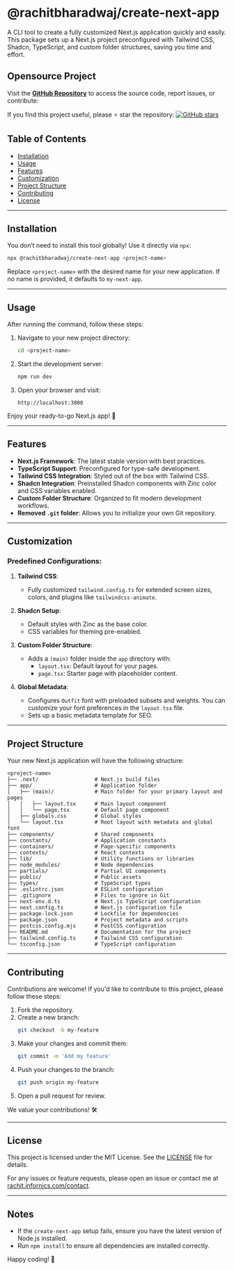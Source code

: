 # @rachitbharadwaj/create-next-app

A CLI tool to create a fully customized Next.js application quickly and easily. This package sets up a Next.js project preconfigured with Tailwind CSS, Shadcn, TypeScript, and custom folder structures, saving you time and effort.

## Opensource Project

Visit the **[GitHub Repository](https://github.com/rachit-bharadwaj/next-starter)** to access the source code, report issues, or contribute:



If you find this project useful, please ⭐️ star the repository:
[![GitHub stars](https://img.shields.io/github/stars/rachit-bharadwaj/next-starter.svg?style=social&label=Star)](https://github.com/rachit-bharadwaj/next-starter)

## Table of Contents

- [Installation](#installation)
- [Usage](#usage)
- [Features](#features)
- [Customization](#customization)
- [Project Structure](#project-structure)
- [Contributing](#contributing)
- [License](#license)

---

## Installation

You don’t need to install this tool globally! Use it directly via `npx`:

```bash
npx @rachitbharadwaj/create-next-app <project-name>
```

Replace `<project-name>` with the desired name for your new application. If no name is provided, it defaults to `my-next-app`.

---

## Usage

After running the command, follow these steps:

1. Navigate to your new project directory:

   ```bash
   cd <project-name>
   ```

2. Start the development server:

   ```bash
   npm run dev
   ```

3. Open your browser and visit:
   ```
   http://localhost:3000
   ```

Enjoy your ready-to-go Next.js app! 🚀

---

## Features

- **Next.js Framework**: The latest stable version with best practices.
- **TypeScript Support**: Preconfigured for type-safe development.
- **Tailwind CSS Integration**: Styled out of the box with Tailwind CSS.
- **Shadcn Integration**: Preinstalled Shadcn components with Zinc color and CSS variables enabled.
- **Custom Folder Structure**: Organized to fit modern development workflows.
- **Removed `.git` folder**: Allows you to initialize your own Git repository.

---

## Customization

### Predefined Configurations:

1. **Tailwind CSS**:

   - Fully customized `tailwind.config.ts` for extended screen sizes, colors, and plugins like `tailwindcss-animate`.

2. **Shadcn Setup**:

   - Default styles with Zinc as the base color.
   - CSS variables for theming pre-enabled.

3. **Custom Folder Structure**:

   - Adds a `(main)` folder inside the `app` directory with:
     - `layout.tsx`: Default layout for your pages.
     - `page.tsx`: Starter page with placeholder content.

4. **Global Metadata**:
   - Configures `Outfit` font with preloaded subsets and weights. You can customize your font preferences in the `layout.tsx` file.
   - Sets up a basic metadata template for SEO.

---

## Project Structure

Your new Next.js application will have the following structure:

```plaintext
<project-name>
├── .next/                  # Next.js build files
├── app/                    # Application folder
│   ├── (main)/             # Main folder for your primary layout and pages
│   │   ├── layout.tsx      # Main layout component
│   │   └── page.tsx        # Default page component
│   ├── globals.css         # Global styles
│   └── layout.tsx          # Root layout with metadata and global font
├── components/             # Shared components
├── constants/              # Application constants
├── containers/             # Page-specific components
├── contexts/               # React contexts
├── lib/                    # Utility functions or libraries
├── node_modules/           # Node dependencies
├── partials/               # Partial UI components
├── public/                 # Public assets
├── types/                  # TypeScript types
├── .eslintrc.json          # ESLint configuration
├── .gitignore              # Files to ignore in Git
├── next-env.d.ts           # Next.js TypeScript configuration
├── next.config.ts          # Next.js configuration file
├── package-lock.json       # Lockfile for dependencies
├── package.json            # Project metadata and scripts
├── postcss.config.mjs      # PostCSS configuration
├── README.md               # Documentation for the project
├── tailwind.config.ts      # Tailwind CSS configuration
└── tsconfig.json           # TypeScript configuration
```

---

## Contributing

Contributions are welcome! If you'd like to contribute to this project, please follow these steps:

1. Fork the repository.
2. Create a new branch:
   ```bash
   git checkout -b my-feature
   ```
3. Make your changes and commit them:
   ```bash
   git commit -m 'Add my feature'
   ```
4. Push your changes to the branch:
   ```bash
   git push origin my-feature
   ```
5. Open a pull request for review.

We value your contributions! 🛠️

---

## License

This project is licensed under the MIT License. See the [LICENSE](./LICENSE) file for details.

For any issues or feature requests, please open an issue or contact me at [rachit.infornics.com/contact](https://rachit.infornics.com/contact).

---

## Notes

- If the `create-next-app` setup fails, ensure you have the latest version of Node.js installed.
- Run `npm install` to ensure all dependencies are installed correctly.

Happy coding! 🚀
